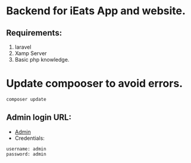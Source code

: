 # Backend for iEats App and website.

## Requirements:
1. laravel
2. Xamp Server
3. Basic php knowledge.

# Update compooser to avoid errors.
```
composer update
```

## Admin login URL:
- [Admin](http://localhost:8000/admin)
- Credentials:
```
username: admin
password: admin
```